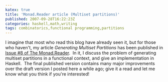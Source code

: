 ```yaml
---
katex: true
title: 'Monad.Reader article (Multiset partitions)'
published: 2007-09-28T16:22:23Z
categories: haskell,math,writing
tags: combinatorics,functional programming,partitions
---
```


I imagine that most who read this blog have already seen it, but for those who haven't, my article <em>Generating Multiset Partitions</em> has been published in <a href="http://haskell.org/haskellwiki/The_Monad.Reader">Issue #8 of The Monad.Reader</a>.  In it, I discuss the problem of generating multiset partitions in a functional context, and give an implementation in Haskell.  The final published version contains many major improvements over the draft version I posted here a while ago; give it a read and let me know what you think if you're interested!

